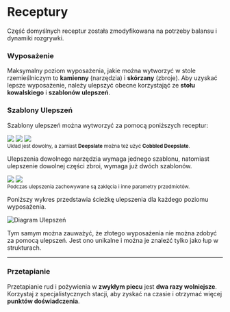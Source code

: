 # **Receptury**
Część domyślnych receptur została zmodyfikowana na potrzeby balansu i dynamiki rozgrywki.

### Wyposażenie
Maksymalny poziom wyposażenia, jakie można wytworzyć w stole rzemieślniczym to **kamienny** (narzędzia) i **skórzany** (zbroje). Aby uzyskać lepsze wyposażenie, należy ulepszyć obecne korzystająć ze **stołu kowalskiego** i **szablonów ulepszeń**.

### Szablony Ulepszeń
Szablony ulepszeń można wytworzyć za pomocą poniższych receptur:

<div>
    <img class="upgrade-recipes" src="assets/img/iron_upgrade_recipe.png" data-no-zoom>
    <img class="upgrade-recipes" src="assets/img/diamond_upgrade_recipe.png" data-no-zoom>
    <img class="upgrade-recipes" src="assets/img/netherite_upgrade_recipe.png"data-no-zoom>
</div>
<sup>Układ jest dowolny, a zamiast <strong>Deepslate</strong> można też użyć <strong>Cobbled Deepslate</strong>.</sup>

Ulepszenia dowolnego narzędzia wymaga jednego szablonu, natomiast ulepszenie dowolnej części zbroi, wymaga już dwóch szablonów.

<div>
    <img class="smithing-recipes" src="assets/img/tool_upgrade.png" data-no-zoom>
    <img class="smithing-recipes" src="assets/img/armor_upgrade.png" data-no-zoom>
</div>
<sup>Podczas ulepszenia zachowywane są zaklęcia i inne parametry przedmiotów.</sup>

Poniższy wykres przedstawia ścieżkę ulepszenia dla każdego poziomu wyposażenia.

![Diagram Ulepszeń](assets/img/upgrade_diagram2.png ":no-zoom")

Tym samym można zauważyć, że złotego wyposażenia nie można zdobyć za pomocą ulepszeń. Jest ono unikalne i można je znaleźć tylko jako łup w strukturach.

<hr>

### Przetapianie
Przetapianie rud i pożywienia w **zwykłym piecu** jest **dwa razy wolniejsze**. Korzystaj z specjalistycznych stacji, aby zyskać na czasie i otrzymać więcej **punktów doświadczenia**.